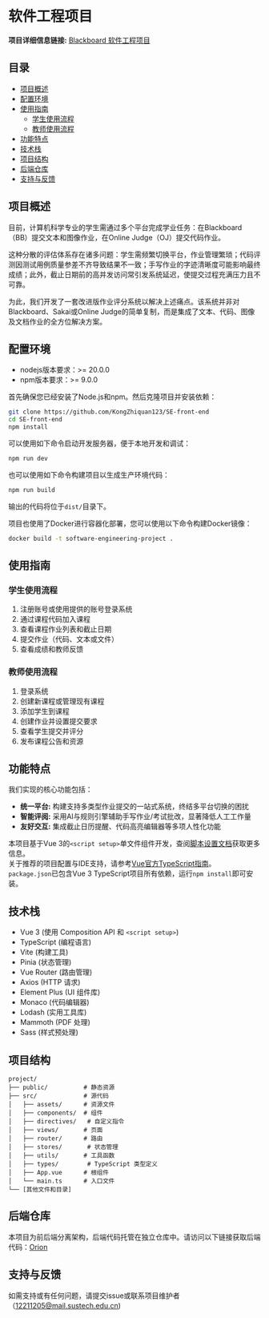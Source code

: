 # 软件工程项目
**项目详细信息链接:** [Blackboard 软件工程项目](https://bb.sustech.edu.cn/bbcswebdav/pid-508647-dt-content-rid-17334213_1/courses/CS304-30018694-2025SP/project-intro-2025.pdf)

## 目录
- [项目概述](#项目概述)
- [配置环境](#配置环境)
- [使用指南](#使用指南)
  - [学生使用流程](#学生使用流程)
  - [教师使用流程](#教师使用流程)
- [功能特点](#功能特点)
- [技术栈](#技术栈)
- [项目结构](#项目结构)
- [后端仓库](#后端仓库)
- [支持与反馈](#支持与反馈)

## 项目概述
目前，计算机科学专业的学生需通过多个平台完成学业任务：在Blackboard（BB）提交文本和图像作业，在Online Judge（OJ）提交代码作业。

这种分散的评估体系存在诸多问题：学生需频繁切换平台，作业管理繁琐；代码评测因测试用例质量参差不齐导致结果不一致；手写作业的字迹清晰度可能影响最终成绩；此外，截止日期前的高并发访问常引发系统延迟，使提交过程充满压力且不可靠。

为此，我们开发了一套改进版作业评分系统以解决上述痛点。该系统并非对Blackboard、Sakai或Online Judge的简单复制，而是集成了文本、代码、图像及文档作业的全方位解决方案。

## 配置环境
- nodejs版本要求：>= 20.0.0
- npm版本要求：>= 9.0.0

首先确保您已经安装了Node.js和npm。然后克隆项目并安装依赖：
```bash
git clone https://github.com/KongZhiquan123/SE-front-end
cd SE-front-end
npm install
```
可以使用如下命令启动开发服务器，便于本地开发和调试：
```bash
npm run dev
```
也可以使用如下命令构建项目以生成生产环境代码：
```bash
npm run build
```
输出的代码将位于`dist/`目录下。

项目也使用了Docker进行容器化部署，您可以使用以下命令构建Docker镜像：
```bash
docker build -t software-engineering-project .
```

## 使用指南
### 学生使用流程
1. 注册账号或使用提供的账号登录系统
2. 通过课程代码加入课程
3. 查看课程作业列表和截止日期
4. 提交作业（代码、文本或文件）
5. 查看成绩和教师反馈
### 教师使用流程
1. 登录系统
2. 创建新课程或管理现有课程
3. 添加学生到课程
4. 创建作业并设置提交要求
5. 查看学生提交并评分
6. 发布课程公告和资源


## 功能特点
我们实现的核心功能包括：
- **统一平台:** 构建支持多类型作业提交的一站式系统，终结多平台切换的困扰
- **智能评阅:** 采用AI与规则引擎辅助手写作业/考试批改，显著降低人工工作量
- **友好交互:** 集成截止日历提醒、代码高亮编辑器等多项人性化功能

本项目基于Vue 3的`<script setup>`单文件组件开发，查阅[脚本设置文档](https://v3.vuejs.org/api/sfc-script-setup.html#sfc-script-setup)获取更多信息。  
关于推荐的项目配置与IDE支持，请参考[Vue官方TypeScript指南](https://vuejs.org/guide/typescript/overview.html#project-setup)。  
`package.json`已包含Vue 3 TypeScript项目所有依赖，运行`npm install`即可安装。

## 技术栈
- Vue 3 (使用 Composition API 和 `<script setup>`)
- TypeScript (编程语言)
- Vite (构建工具)
- Pinia (状态管理)
- Vue Router (路由管理)
- Axios (HTTP 请求)
- Element Plus (UI 组件库)
- Monaco (代码编辑器)
- Lodash (实用工具库)
- Mammoth (PDF 处理)
- Sass (样式预处理)

## 项目结构
```
project/
├── public/          # 静态资源
├── src/             # 源代码
│   ├── assets/      # 资源文件
│   ├── components/  # 组件
│   ├── directives/   # 自定义指令
│   ├── views/       # 页面
│   ├── router/      # 路由
│   ├── stores/       # 状态管理
│   ├── utils/       # 工具函数
│   ├── types/        # TypeScript 类型定义
│   ├── App.vue      # 根组件
│   └── main.ts      # 入口文件
└── [其他文件和目录]
```

## 后端仓库
本项目为前后端分离架构，后端代码托管在独立仓库中。请访问以下链接获取后端代码：[Orion](https://github.com/zhqnb6666/Orion)

## 支持与反馈
如需支持或有任何问题，请提交issue或联系项目维护者（12211205@mail.sustech.edu.cn)
